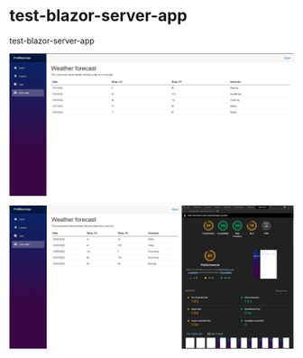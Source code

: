# test-blazor-server-app
test-blazor-server-app

![Screenshot](https://github.com/mahendraputra21/test-blazor-server-app/blob/main/blazor.png)

![Screenshot](https://github.com/mahendraputra21/test-blazor-server-app/blob/main/Blazor%20desktop.png)
